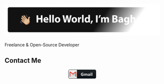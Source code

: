 <div align="center">
<h2>
<img src="https://github.com/bagherhosseini/bagherhosseini/blob/main/bagherbanner.png?raw=true">
</h2>
</div>

Freelance & Open-Source Developer

<h2>Contact Me</h2>

<div align="center">
<a href="mailto:bagherhosseini03@gmail.com"><img src="https://raw.githubusercontent.com/MikeCodesDotNET/ColoredBadges/master/svg/social/gmail.svg" alt="gmail" width="90"></a><br>
</div>
